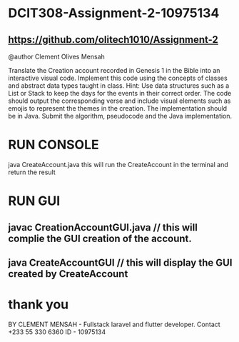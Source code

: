 # DCIT308-Assignment-2-10975134
## https://github.com/olitech1010/Assignment-2
@author Clement Olives Mensah
 
Translate the Creation account recorded in Genesis 1 in the Bible into an interactive visual code. Implement this code using the concepts of classes and abstract data types taught in class. Hint: Use data structures such as a List or Stack to keep the days for the events in their correct order. The code should output the corresponding verse and include visual elements such as emojis to represent the themes in the creation. The implementation should be in Java. Submit the algorithm, pseudocode and the Java implementation.

# RUN CONSOLE

java CreateAccount.java
this will run the CreateAccount in the terminal and return the result

# RUN GUI
## javac CreationAccountGUI.java // this will complie the GUI creation of the account. 
## java CreateAccountGUI // this will display the  GUI created by CreateAccount    

# thank you
BY CLEMENT MENSAH - Fullstack laravel and flutter developer. Contact +233 55 330 6360
ID - 10975134 
